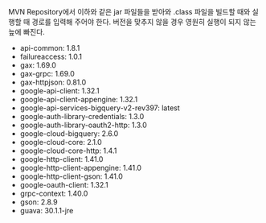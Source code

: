 MVN Repository에서 이하와 같은 jar 파일들을 받아와 .class 파일을 빌드할 때와 실행할 때 경로를 입력해 주어야 한다.
버전을 맞추지 않을 경우 영원히 실행이 되지 않는 늪에 빠진다.

- api-common: 1.8.1
- failureaccess: 1.0.1
- gax: 1.69.0
- gax-grpc: 1.69.0
- gax-httpjson: 0.81.0
- google-api-client: 1.32.1
- google-api-client-appengine: 1.32.1
- google-api-services-bigquery-v2-rev397: latest
- google-auth-library-credentials: 1.3.0
- google-auth-library-oauth2-http: 1.3.0
- google-cloud-bigquery: 2.6.0
- google-cloud-core: 2.1.0
- google-cloud-core-http: 1.4.1
- google-http-client: 1.41.0
- google-http-client-appengine: 1.41.0
- google-http-client-gson: 1.41.0
- google-oauth-client: 1.32.1
- grpc-context: 1.40.0
- gson: 2.8.9
- guava: 30.1.1-jre

